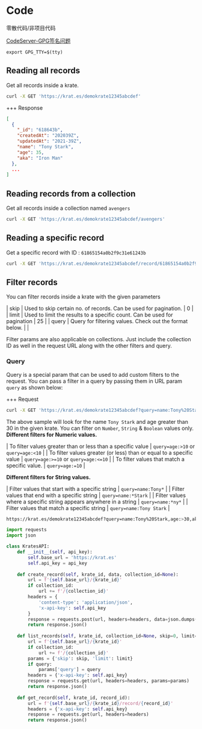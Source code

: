 # Code

零散代码/非项目代码


[CodeServer-GPG签名问题](https://stackoverflow.com/questions/52808365/git-error-gpg-failed-to-sign-the-data-on-linux)

```shell
export GPG_TTY=$(tty)
```


## Reading all records
Get all records inside a krate.
```bash
curl -X GET 'https://krat.es/demokrate12345abcdef'
```
+++ Response
```json
[
  {
    "_id": "618643b",
    "createdAt": "202039Z",
    "updatedAt": "2021-39Z",
    "name": "Tony Stark",
    "age": 35,
    "aka": "Iron Man"
  },
  ...
]
```
## Reading records from a collection

Get all records inside a collection named `avengers`

```bash
curl -X GET 'https://krat.es/demokrate12345abcdef/avengers'
```
## Reading a specific record
Get a specific record with ID : `61865154a0b2f9c31e61243b`

```bash
curl -X GET 'https://krat.es/demokrate12345abcdef/record/61865154a0b2f9c31e61243b'
```
## Filter records
You can filter records inside a krate with the given parameters

| skip  | Used to skip certain no. of records. Can be used for pagination.          | 0       |
| limit | Used to limit the results to a specific count. Can be used for pagination | 25      |
| query | Query for filtering values. Check out the format below.                   |         |

Filter params are also applicable on collections. Just include the collection ID as well in the request URL along with the other filters and query.

### Query
Query is a special param that can be used to add custom filters to the request.
You can pass a filter in a query by passing them in URL param `query` as shown below:

+++ Request

```sh
curl -X GET 'https://krat.es/demokrate12345abcdef?query=name:Tony%20Stark,age:>30'
```
The above sample will look for the name `Tony Stark` and age greater than 30 in the given krate. You can filter on `Number`, `String` & `Boolean` values only.
**Different filters for Numeric values.**

| To filter values greater than or less than a specific value          | `query=age:>10` or `query=age:<10`   |
| To filter values greater (or less) than or equal to a specific value | `query=age:>=10` or `query=age:<=10` |
| To filter values that match a specific value.                        | `query=age:=10`                      |

**Different filters for String values.**

| Filter values that start with a specific string                    | `query=name:Tony*`      |
| Filter values that end with a specific string                      | `query=name:*Stark`     |
| Filter values where a specific string appears anywhere in a string | `query=name:*ny*`       |
| Filter values that match a specific string                         | `query=name:Tony Stark` |

```sh
https://krat.es/demokrate12345abcdef?query=name:Tony%20Stark,age:>30,aka:Iron*&limit=1
```
```python
import requests
import json

class KratesAPI:
    def __init__(self, api_key):
        self.base_url = 'https://krat.es'
        self.api_key = api_key
        
    def create_record(self, krate_id, data, collection_id=None):
        url = f'{self.base_url}/{krate_id}'
        if collection_id:
            url += f'/{collection_id}'
        headers = {
            'content-type': 'application/json',
            'x-api-key': self.api_key
        }
        response = requests.post(url, headers=headers, data=json.dumps(data))
        return response.json()
    
    def list_records(self, krate_id, collection_id=None, skip=0, limit=25, query=None):
        url = f'{self.base_url}/{krate_id}'
        if collection_id:
            url += f'/{collection_id}'
        params = {'skip': skip, 'limit': limit}
        if query:
            params['query'] = query
        headers = {'x-api-key': self.api_key}
        response = requests.get(url, headers=headers, params=params)
        return response.json()
    
    def get_record(self, krate_id, record_id):
        url = f'{self.base_url}/{krate_id}/record/{record_id}'
        headers = {'x-api-key': self.api_key}
        response = requests.get(url, headers=headers)
        return response.json()
```